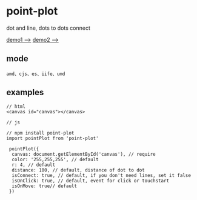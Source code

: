 # point-plot

dot and line, dots to dots connect

[demo1 -->](https://nicoleffect.github.io/point-plot/examples/index.html)
[demo2 -->](https://nicoleffect.github.io/point-plot/examples/index2.html)

## mode

```
amd、cjs、es、iife、umd
```

## examples

```
// html
<canvas id="canvas"></canvas>

// js

// npm install point-plot
import pointPlot from 'point-plot'

 pointPlot({
  canvas: document.getElementById('canvas'), // require
  color: '255,255,255', // default
  r: 4, // default
  distance: 100, // default, distance of dot to dot
  isConnect: true, // default, if you don't need lines, set it false
  isOnClick: true, // default, event for click or touchstart
  isOnMove: true// default
 })

```
